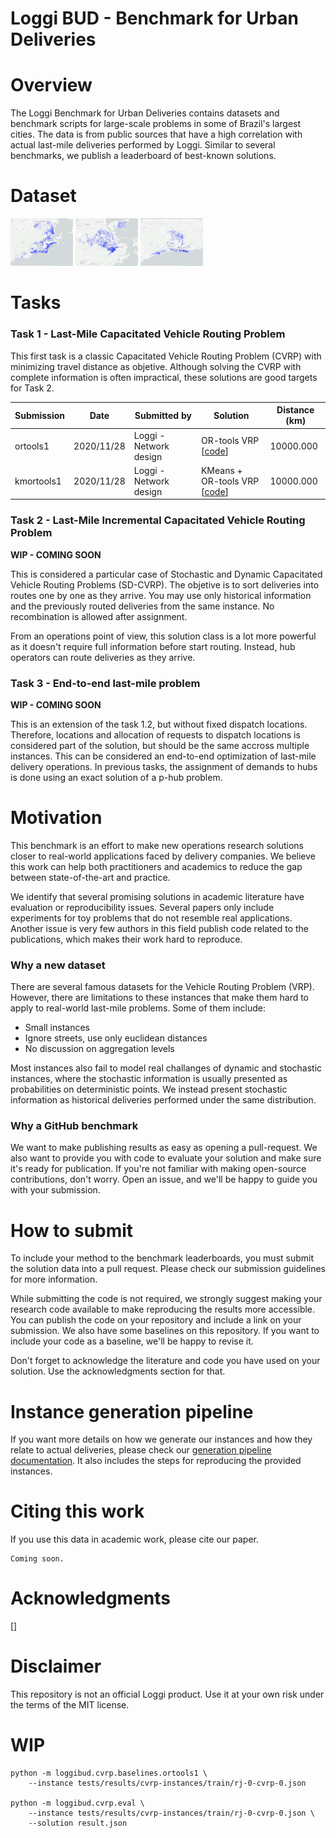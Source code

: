 Loggi BUD - Benchmark for Urban Deliveries
==================

# Overview

The Loggi Benchmark for Urban Deliveries contains datasets and benchmark scripts for large-scale problems in some of Brazil's largest cities. The data is from public sources that have a high correlation with actual last-mile deliveries performed by Loggi. Similar to several benchmarks, we publish a leaderboard of best-known solutions.

# Dataset

<p float="left">
  <img src="./figures/cvrp_example_1.png" width="100" />
  <img src="./figures/cvrp_example_2.png" width="100" />
  <img src="./figures/cvrp_example_3.png" width="100" />
</p>


# Tasks

### Task 1 - Last-Mile Capacitated Vehicle Routing Problem

This first task is a classic Capacitated Vehicle Routing Problem (CVRP) with minimizing travel distance as objetive. Although solving the CVRP with complete information is often impractical, these solutions are good targets for Task 2.

| Submission | Date       | Submitted by             | Solution                            | Distance (km)       |
| ---------- | -----------| ------------------------ | ----------------------------------- | ------------------- |
| ortools1   | 2020/11/28 | Loggi - Network design   | OR-tools VRP \[[code](.)\]          | 10000.000           |
| kmortools1 | 2020/11/28 | Loggi - Network design   | KMeans + OR-tools VRP \[[code](.)\] | 10000.000           |


### Task 2 - Last-Mile Incremental Capacitated Vehicle Routing Problem

**WIP - COMING SOON**

This is considered a particular case of Stochastic and Dynamic Capacitated Vehicle Routing Problems (SD-CVRP). The objetive is to sort deliveries into routes one by one as they arrive. You may use only historical information and the previously routed deliveries from the same instance. No recombination is allowed after assignment.

From an operations point of view, this solution class is a lot more powerful as it doesn't require full information before start routing. Instead, hub operators can route deliveries as they arrive.


### Task 3 - End-to-end last-mile problem

**WIP - COMING SOON**

This is an extension of the task 1.2, but without fixed dispatch locations. Therefore, locations and allocation of requests to dispatch locations is considered part of the solution, but should be the same accross multiple instances. This can be considered an end-to-end optimization of last-mile delivery operations. In previous tasks, the assignment of demands to hubs is done using an exact solution of a p-hub problem.


# Motivation

This benchmark is an effort to make new operations research solutions closer to real-world applications faced by delivery companies. We believe this work can help both practitioners and academics to reduce the gap between state-of-the-art and practice.

We identify that several promising solutions in academic literature have evaluation or reproducibility issues. Several papers only include experiments for toy problems that do not resemble real applications. Another issue is very few authors in this field publish code related to the publications, which makes their work hard to reproduce.


### Why a new dataset

There are several famous datasets for the Vehicle Routing Problem (VRP). However, there are limitations to these instances that make them hard to apply to real-world last-mile problems. Some of them include:

* Small instances
* Ignore streets, use only euclidean distances
* No discussion on aggregation levels

Most instances also fail to model real challanges of dynamic and stochastic instances, where the stochastic information is usually presented as probabilities on deterministic points. We instead present stochastic information as historical deliveries performed under the same distribution.

### Why a GitHub benchmark

We want to make publishing results as easy as opening a pull-request. We also want to provide you with code to evaluate your solution and make sure it's ready for publication. If you're not familiar with making open-source contributions, don't worry. Open an issue, and we'll be happy to guide you with your submission.


# How to submit

To include your method to the benchmark leaderboards, you must submit the solution data into a pull request. Please check our submission guidelines for more information.

While submitting the code is not required, we strongly suggest making your research code available to make reproducing the results more accessible. You can publish the code on your repository and include a link on your submission. We also have some baselines on this repository. If you want to include your code as a baseline, we'll be happy to revise it.

Don't forget to acknowledge the literature and code you have used on your solution. Use the acknowledgments section for that.

# Instance generation pipeline

If you want more details on how we generate our instances and how they relate to actual deliveries, please check our [generation pipeline documentation](./generation.md). It also includes the steps for reproducing the provided instances.


# Citing this work

If you use this data in academic work, please cite our paper.

```
Coming soon.
```

# Acknowledgments

[]

# Disclaimer

This repository is not an official Loggi product. Use it at your own risk under the terms of the MIT license.

# WIP

```
python -m loggibud.cvrp.baselines.ortools1 \
	--instance tests/results/cvrp-instances/train/rj-0-cvrp-0.json

python -m loggibud.cvrp.eval \
	--instance tests/results/cvrp-instances/train/rj-0-cvrp-0.json \
	--solution result.json
```